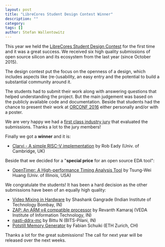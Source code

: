 ```yaml
---
layout: post
title: "LibreCores Student Design Contest Winner"
description: ""
category: 
tags: []
author: Stefan Wallentowitz
---
```


This year we held the <a
href="https://librecores.org/designcontest">LibreCores Student Design
Contest</a> for the first time and it was a great success. We received
six high quality submissions of open source silicon and its ecosystem
from the last year (since October 2015).

The design contest put the focus on the openness of a design, which
includes aspects like (re-)usability, an easy entry and the potential
to build a substantial community around it.

The students had to submit their work along with answering questions
that helped understanding the project. But the main judgement was
based on the publicly available code and documentation. Beside that
students had the chance to present their work at <a
href="http://orconf.org">ORCONF 2016</a> either personally and/or with
a poster.

We are very happy we had a <a
href="https://librecores.org/designcontest">first class industry
jury</a> that evaluated the submissions. Thanks a lot to the jury
members!

Finally we got a <b>winner</b> and it is:

<ul>
<li> <a href="https://github.com/rjeady/clarvi">Clarvi - A simple
RISC-V implementation</a> by Rob Eady (Univ. of Cambridge, UK)</li>
</ul>

Beside that we decided for a "<b>special price</b> for an open source
EDA tool":

<ul>
<li> <a
href="http://web.engr.illinois.edu/~thuang19/software/timer/OpenTimer.html">OpenTimer:
A High-performance Timing Analysis Tool</a> by Tsung-Wei Huang
(Univ. of Illinois, USA)</li>
</ul>

We congratulate the students! It has been a hard decision as the other
submissions have been of an equally high quality:

<ul>

<li><a href="https://shashankgangrade.wordpress.com/gsoc-final/">Video
Mixing in Hardware</a> by Shashank Gangrade (Indian Institute of
Technology Bombay, IN)</li>

<li><a href="http://github.com/krevanth/ZAP">ZAP: An ARM v4 compatible
processor</a> by Revanth Kamaraj (VEDA Institute of Information
Technology, IN)</li>

<li><a href="https://github.com/diadatp/nasti-ddrx-mc">nasti-ddrx-mc</a>
by Bittu N (BITS-Pilani, IN)</li>

<li><a href="https://github.com/fabianschuiki/potstill">Potstill Memory
Generator</a> by Fabian Schuiki (ETH Zurich, CH)</li>

</ul>

Thanks a lot for the great submissions! The call for next year will be
released over the next weeks.
